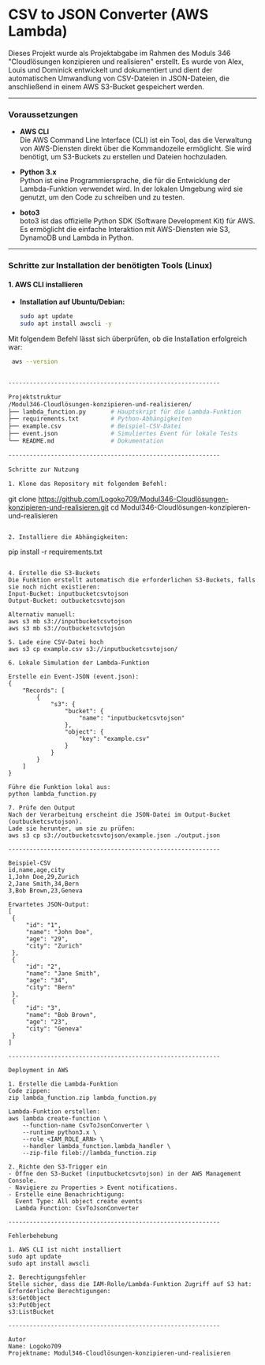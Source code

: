 # CSV to JSON Converter (AWS Lambda)

Dieses Projekt wurde als Projektabgabe im Rahmen des Moduls 346 "Cloudlösungen konzipieren und realisieren" erstellt. Es wurde von Alex, Louis und Dominick entwickelt und dokumentiert und dient der automatischen Umwandlung von CSV-Dateien in JSON-Dateien, die anschließend in einem AWS S3-Bucket gespeichert werden.

------------------------------------------------------------

### Voraussetzungen

- **AWS CLI**  
  Die AWS Command Line Interface (CLI) ist ein Tool, das die Verwaltung von AWS-Diensten direkt über die Kommandozeile ermöglicht. Sie wird benötigt, um S3-Buckets zu erstellen und Dateien hochzuladen.

- **Python 3.x**  
  Python ist eine Programmiersprache, die für die Entwicklung der Lambda-Funktion verwendet wird. In der lokalen Umgebung wird sie genutzt, um den Code zu schreiben und zu testen.

- **boto3**  
  boto3 ist das offizielle Python SDK (Software Development Kit) für AWS. Es ermöglicht die einfache Interaktion mit AWS-Diensten wie S3, DynamoDB und Lambda in Python.


------------------------------------------------------------
### Schritte zur Installation der benötigten Tools (Linux)

#### 1. **AWS CLI installieren**
- **Installation auf Ubuntu/Debian:**
  ```bash
  sudo apt update
  sudo apt install awscli -y
Mit folgendem Befehl lässt sich überprüfen, ob die Installation erfolgreich war:
 ```bash
  aws --version


------------------------------------------------------------

Projektstruktur
/Modul346-Cloudlösungen-konzipieren-und-realisieren/
├── lambda_function.py       # Hauptskript für die Lambda-Funktion
├── requirements.txt         # Python-Abhängigkeiten
├── example.csv              # Beispiel-CSV-Datei
├── event.json               # Simuliertes Event für lokale Tests
└── README.md                # Dokumentation

------------------------------------------------------------

Schritte zur Nutzung

1. Klone das Repository mit folgendem Befehl:
   ```
   git clone https://github.com/Logoko709/Modul346-Cloudlösungen-konzipieren-und-realisieren.git
   cd Modul346-Cloudlösungen-konzipieren-und-realisieren
   ```

2. Installiere die Abhängigkeiten:
   ```
   pip install -r requirements.txt
   ```

4. Erstelle die S3-Buckets
   Die Funktion erstellt automatisch die erforderlichen S3-Buckets, falls sie noch nicht existieren:
   Input-Bucket: inputbucketcsvtojson
   Output-Bucket: outbucketcsvtojson

   Alternativ manuell:
   aws s3 mb s3://inputbucketcsvtojson
   aws s3 mb s3://outbucketcsvtojson

5. Lade eine CSV-Datei hoch
   aws s3 cp example.csv s3://inputbucketcsvtojson/

6. Lokale Simulation der Lambda-Funktion

   Erstelle ein Event-JSON (event.json):
   {
       "Records": [
           {
               "s3": {
                   "bucket": {
                       "name": "inputbucketcsvtojson"
                   },
                   "object": {
                       "key": "example.csv"
                   }
               }
           }
       ]
   }

   Führe die Funktion lokal aus:
   python lambda_function.py

7. Prüfe den Output
   Nach der Verarbeitung erscheint die JSON-Datei im Output-Bucket (outbucketcsvtojson).
   Lade sie herunter, um sie zu prüfen:
   aws s3 cp s3://outbucketcsvtojson/example.json ./output.json

------------------------------------------------------------

Beispiel-CSV
id,name,age,city
1,John Doe,29,Zurich
2,Jane Smith,34,Bern
3,Bob Brown,23,Geneva

Erwartetes JSON-Output:
[
    {
        "id": "1",
        "name": "John Doe",
        "age": "29",
        "city": "Zurich"
    },
    {
        "id": "2",
        "name": "Jane Smith",
        "age": "34",
        "city": "Bern"
    },
    {
        "id": "3",
        "name": "Bob Brown",
        "age": "23",
        "city": "Geneva"
    }
]

------------------------------------------------------------

Deployment in AWS

1. Erstelle die Lambda-Funktion
   Code zippen:
   zip lambda_function.zip lambda_function.py

   Lambda-Funktion erstellen:
   aws lambda create-function \
       --function-name CsvToJsonConverter \
       --runtime python3.x \
       --role <IAM_ROLE_ARN> \
       --handler lambda_function.lambda_handler \
       --zip-file fileb://lambda_function.zip

2. Richte den S3-Trigger ein
   - Öffne den S3-Bucket (inputbucketcsvtojson) in der AWS Management Console.
   - Navigiere zu Properties > Event notifications.
   - Erstelle eine Benachrichtigung:
     Event Type: All object create events
     Lambda Function: CsvToJsonConverter

------------------------------------------------------------

Fehlerbehebung

1. AWS CLI ist nicht installiert
   sudo apt update
   sudo apt install awscli

2. Berechtigungsfehler
   Stelle sicher, dass die IAM-Rolle/Lambda-Funktion Zugriff auf S3 hat:
   Erforderliche Berechtigungen:
   s3:GetObject
   s3:PutObject
   s3:ListBucket

------------------------------------------------------------

Autor
Name: Logoko709
Projektname: Modul346-Cloudlösungen-konzipieren-und-realisieren
